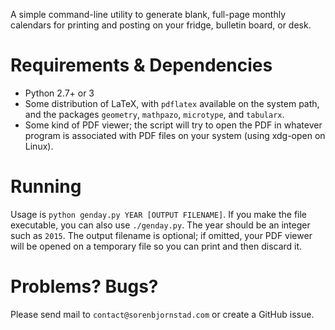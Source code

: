 A simple command-line utility to generate blank, full-page monthly calendars
for printing and posting on your fridge, bulletin board, or desk.

Requirements & Dependencies
===========================

* Python 2.7+ or 3
* Some distribution of LaTeX, with `pdflatex` available on the system path,
  and the packages `geometry`, `mathpazo`, `microtype`, and `tabularx`.
* Some kind of PDF viewer; the script will try to open the PDF in whatever
  program is associated with PDF files on your system (using xdg-open on
  Linux).


Running
=======

Usage is `python genday.py YEAR [OUTPUT FILENAME]`.
If you make the file executable, you can also use `./genday.py`.
The year should be an integer such as `2015`.
The output filename is optional;
    if omitted, your PDF viewer will be opened on a temporary file
    so you can print and then discard it.


Problems? Bugs?
================

Please send mail to `contact@sorenbjornstad.com` or create a GitHub issue.

